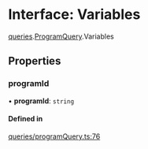# Interface: Variables

[queries](../modules/queries.md).[ProgramQuery](../modules/queries.ProgramQuery.md).Variables

## Properties

### programId

• **programId**: `string`

#### Defined in

[queries/programQuery.ts:76](https://github.com/bhavjitChauhan/khan-api/blob/b7f7b44b/src/queries/programQuery.ts#L76)
